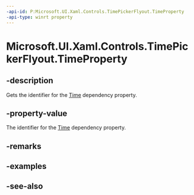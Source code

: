 ```yaml
---
-api-id: P:Microsoft.UI.Xaml.Controls.TimePickerFlyout.TimeProperty
-api-type: winrt property
---
```


<!-- Property syntax
public Windows.UI.Xaml.DependencyProperty TimeProperty { get; }
-->

# Microsoft.UI.Xaml.Controls.TimePickerFlyout.TimeProperty

## -description
Gets the identifier for the [Time](timepickerflyout_time.md) dependency property.

## -property-value
The identifier for the [Time](timepickerflyout_time.md) dependency property.

## -remarks

## -examples

## -see-also
